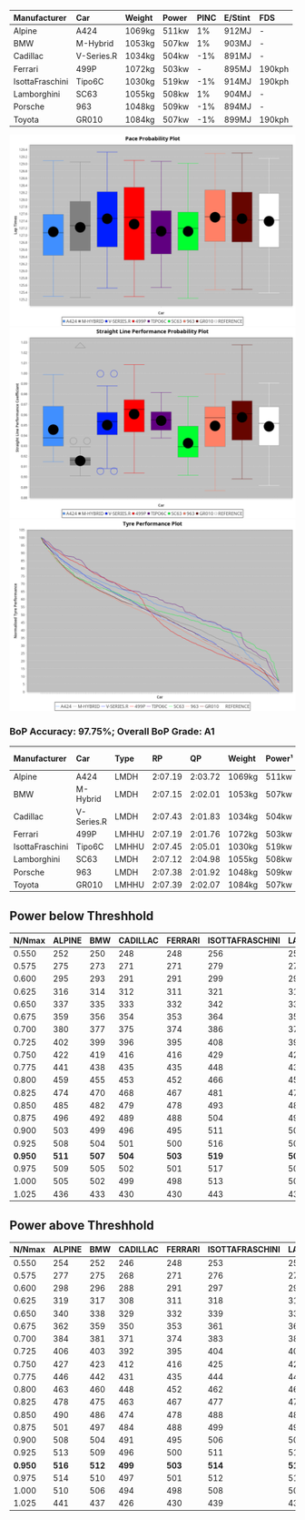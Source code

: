 |Manufacturer|Car|Weight|Power|PINC|E/Stint|FDS|
|:-|:-|:-|:-|:-|:-|:-|
|Alpine|A424|1069kg|511kw|1%|912MJ|-|
|BMW|M-Hybrid|1053kg|507kw|1%|903MJ|-|
|Cadillac|V-Series.R|1034kg|504kw|-1%|891MJ|-|
|Ferrari|499P|1072kg|503kw|-|895MJ|190kph|
|IsottaFraschini|Tipo6C|1030kg|519kw|-1%|914MJ|190kph|
|Lamborghini|SC63|1055kg|508kw|1%|904MJ|-|
|Porsche|963|1048kg|509kw|-1%|894MJ|-|
|Toyota|GR010|1084kg|507kw|-1%|899MJ|190kph|

![PACECHART](./IMG/ACOMETHOD.png)
![STRAIGHTLINEPERFORMANCECHART](./IMG/ACOMETHOD_sp.png)
![TYREPERFORMANCECHART](./IMG/ACOMETHOD_tw.png)

### BoP Accuracy: 97.75%; Overall BoP Grade: A1
|Manufacturer|Car|Type|RP|QP|Weight|Power¹|Threshhold|PINC|Power²|E/Stint|AVG Vmax|FDS|RDLC|L/Stint|BOP-Grade|ModelAccuracy|ModelPoints|Match%|
|:-|:-|:-|:-|:-|:-|:-|:-|:-|:-|:-|:-|:-|:-|:-|:-|:-|:-|:-|
|Alpine|A424|LMDH|2:07.19|2:03.72|1069kg|511kw|210.0kph|1%|516kw|912MJ|301.67kph|-|1.00|25|~A1|80.53%|517|100.00%|
|BMW|M-Hybrid|LMDH|2:07.15|2:02.01|1053kg|507kw|210.0kph|1%|512kw|903MJ|298.21kph|-|1.02|25|~A1|96.62%|1656|96.73%|
|Cadillac|V-Series.R|LMDH|2:07.43|2:01.83|1034kg|504kw|210.0kph|-1%|499kw|891MJ|302.12kph|-|1.03|25|~A1|90.68%|2081|99.94%|
|Ferrari|499P|LMHHU|2:07.19|2:01.76|1072kg|503kw|210.0kph|-|503kw|895MJ|303.05kph|190kph|1.02|25|~A1|94.63%|2574|99.56%|
|IsottaFraschini|Tipo6C|LMHHU|2:07.45|2:05.01|1030kg|519kw|210.0kph|-1%|514kw|914MJ|304.53kph|190kph|1.08|25|+B1|66.67%|96|88.22%|
|Lamborghini|SC63|LMDH|2:07.12|2:04.98|1055kg|508kw|210.0kph|1%|513kw|904MJ|299.85kph|-|1.04|25|~A1|92.15%|399|97.59%|
|Porsche|963|LMDH|2:07.38|2:01.92|1048kg|509kw|210.0kph|-1%|504kw|894MJ|302.33kph|-|1.02|25|~A1|95.67%|5902|100.00%|
|Toyota|GR010|LMHHU|2:07.39|2:02.07|1084kg|507kw|210.0kph|-1%|502kw|899MJ|302.21kph|190kph|1.01|25|~A1|91.69%|3310|100.00%|

## Power below Threshhold
|N/Nmax|ALPINE|BMW|CADILLAC|FERRARI|ISOTTAFRASCHINI|LAMBORGHINI|PORSCHE|TOYOTA|
|:-|:-|:-|:-|:-|:-|:-|:-|:-|
|0.550|252|250|248|248|256|250|251|250|
|0.575|275|273|271|271|279|273|274|273|
|0.600|295|293|291|291|299|293|294|293|
|0.625|316|314|312|311|321|314|315|314|
|0.650|337|335|333|332|342|335|336|335|
|0.675|359|356|354|353|364|357|357|356|
|0.700|380|377|375|374|386|378|379|377|
|0.725|402|399|396|395|408|399|400|399|
|0.750|422|419|416|416|429|420|421|419|
|0.775|441|438|435|435|448|439|440|438|
|0.800|459|455|453|452|466|456|457|455|
|0.825|474|470|468|467|481|471|472|470|
|0.850|485|482|479|478|493|483|484|482|
|0.875|496|492|489|488|504|493|494|492|
|0.900|503|499|496|495|511|500|501|499|
|0.925|508|504|501|500|516|505|506|504|
|**0.950**|**511**|**507**|**504**|**503**|**519**|**508**|**509**|**507**|
|0.975|509|505|502|501|517|506|507|505|
|1.000|505|502|499|498|513|503|504|502|
|1.025|436|433|430|430|443|434|435|433|

## Power above Threshhold
|N/Nmax|ALPINE|BMW|CADILLAC|FERRARI|ISOTTAFRASCHINI|LAMBORGHINI|PORSCHE|TOYOTA|
|:-|:-|:-|:-|:-|:-|:-|:-|:-|
|0.550|254|252|246|248|253|253|248|247|
|0.575|277|275|268|271|276|276|271|270|
|0.600|298|296|288|291|297|296|291|290|
|0.625|319|317|308|311|318|317|312|310|
|0.650|340|338|329|332|339|338|333|331|
|0.675|362|359|350|353|361|360|354|352|
|0.700|384|381|371|374|383|382|375|374|
|0.725|406|403|392|395|404|403|396|395|
|0.750|427|423|412|416|425|424|416|415|
|0.775|446|442|431|435|444|443|435|434|
|0.800|463|460|448|452|462|461|453|451|
|0.825|478|475|463|467|477|476|468|466|
|0.850|490|486|474|478|488|487|479|477|
|0.875|501|497|484|488|499|498|489|487|
|0.900|508|504|491|495|506|505|496|494|
|0.925|513|509|496|500|511|510|501|499|
|**0.950**|**516**|**512**|**499**|**503**|**514**|**513**|**504**|**502**|
|0.975|514|510|497|501|512|511|502|500|
|1.000|510|506|494|498|508|507|499|497|
|1.025|441|437|426|430|439|438|430|429|
